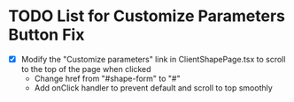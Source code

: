 # TODO List for Customize Parameters Button Fix

- [x] Modify the "Customize parameters" link in ClientShapePage.tsx to scroll to the top of the page when clicked
  - Change href from "#shape-form" to "#"
  - Add onClick handler to prevent default and scroll to top smoothly
